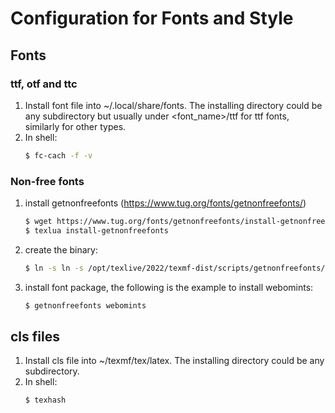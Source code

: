 # Configuration for Fonts and Style

## Fonts
### ttf, otf and ttc
1. Install font file into ~/.local/share/fonts. The installing directory could be any subdirectory but usually   under <font_name>/ttf for ttf fonts, similarly for other types.
2. In shell:
    ```bash
    $ fc-cach -f -v
    ```
### Non-free fonts
1. install getnonfreefonts (https://www.tug.org/fonts/getnonfreefonts/)
    ```bash
    $ wget https://www.tug.org/fonts/getnonfreefonts/install-getnonfreefonts
    $ texlua install-getnonfreefonts
    ```
2. create the binary:
    ```bash
    $ ln -s ln -s /opt/texlive/2022/texmf-dist/scripts/getnonfreefonts/getnonfreefonts.pl ~/.local/bin/getnonfreefonts
    ```
3. install font package, the following is the example to install webomints:
    ```bash
    $ getnonfreefonts webomints
    ```
## cls files
1. Install cls file into ~/texmf/tex/latex. The installing directory could be any subdirectory.
2. In shell:
    ```bash
    $ texhash
    ```